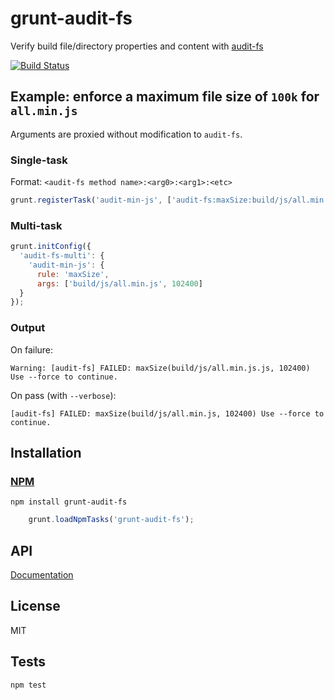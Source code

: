 # grunt-audit-fs

Verify build file/directory properties and content with [audit-fs](https://github.com/codeactual/audit-fs)

[![Build Status](https://travis-ci.org/codeactual/grunt-audit-fs.png)](https://travis-ci.org/codeactual/grunt-audit-fs)

## Example: enforce a maximum file size of `100k` for `all.min.js`

Arguments are proxied without modification to `audit-fs`.

### Single-task

Format: `<audit-fs method name>:<arg0>:<arg1>:<etc>`

```js
grunt.registerTask('audit-min-js', ['audit-fs:maxSize:build/js/all.min.js:102400']);
```

### Multi-task

```js
grunt.initConfig({
  'audit-fs-multi': {
    'audit-min-js': {
      rule: 'maxSize',
      args: ['build/js/all.min.js', 102400]
  }
});
```

### Output

On failure:

    Warning: [audit-fs] FAILED: maxSize(build/js/all.min.js.js, 102400) Use --force to continue.

On pass (with `--verbose`):

    [audit-fs] FAILED: maxSize(build/js/all.min.js, 102400) Use --force to continue.

## Installation

### [NPM](https://npmjs.org/package/grunt-audit-fs)

    npm install grunt-audit-fs

```js
    grunt.loadNpmTasks('grunt-audit-fs');
```

## API

[Documentation](docs/auditfs.md)

## License

  MIT

## Tests

    npm test
